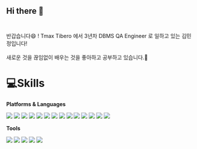 ## Hi there 👋</br></br>

<!--
**miingjeong/miingjeong** is a ✨ _special_ ✨ repository because its `README.md` (this file) appears on your GitHub profile.

Here are some ideas to get you started:

- 🔭 I’m currently working on ...
- 🌱 I’m currently learning ...
- 👯 I’m looking to collaborate on ...
- 🤔 I’m looking for help with ...
- 💬 Ask me about ...
- 📫 How to reach me: ...
- 😄 Pronouns: ...
- ⚡ Fun fact: ...
-->



반갑습니다😄 ! Tmax Tibero 에서 3년차 DBMS QA Engineer 로 일하고 있는 김민정입니다! </br></br>
 새로운 것을 끊임없이 배우는 것을 좋아하고 공부하고 있습니다.🌱


# 💻Skills 

**Platforms & Languages**

<img src="https://img.shields.io/badge/c-A8B9CC?style=flat-square&logo=c&logoColor=white"/>
<img src="https://img.shields.io/badge/cplusplus-00599C?style=flat-square&logo=cplusplus&logoColor=white"/>
<img src="https://img.shields.io/badge/Python-3766AB?style=flat-square&logo=Python&logoColor=white"/>
<img src="https://img.shields.io/badge/django-092E20?style=flat-square&logo=django&logoColor=white"/>
<img src="https://img.shields.io/badge/linux-FCC624?style=flat-square&logo=linux&logoColor=white"/>
<img src="https://img.shields.io/badge/java-2496ED?style=flat-square&logo=java&logoColor=white"/>

<img src="https://img.shields.io/badge/docker-2496ED?style=flat-square&logo=docker&logoColor=white"/>
<img src="https://img.shields.io/badge/HTML-E34F26?style=flat-square&logo=HTML5&logoColor=white"/>
<img src="https://img.shields.io/badge/CSS-1572B6?style=flat-square&logo=CSS5&logoColor=white"/>
<img src="https://img.shields.io/badge/vmware-607078?style=flat-square&logo=vmware&logoColor=white"/>
<img src="https://img.shields.io/badge/oracle-F80000?style=flat-square&logo=oracle&logoColor=white"/>
<img src="https://img.shields.io/badge/ocaml-EC6813?style=flat-square&logo=ocaml&logoColor=white"/>
<img src="https://img.shields.io/badge/apachetomcat-F8DC75?style=flat-square&logo=apachetomcat&logoColor=white"/>
<img src="https://img.shields.io/badge/spring-6DB33F?style=flat-square&logo=spring&logoColor=white"/>


**Tools**


<img src="https://img.shields.io/badge/git-E34F26?style=flat-square&logo=git&logoColor=white"/>
<img src="https://img.shields.io/badge/svn-F3702A?style=flat-square&logo=svn&logoColor=white"/>
<img src="https://img.shields.io/badge/severnotevn-00A82D?style=flat-square&logo=evernote&logoColor=white"/>
<img src="https://img.shields.io/badge/notion-000000?style=flat-square&logo=notion&logoColor=white"/>
<img src="https://img.shields.io/badge/slack-4A154B?style=flat-square&logo=slack&logoColor=white"/>










